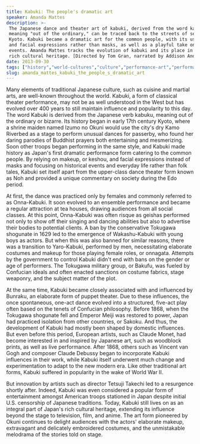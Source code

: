 ```yaml
---
title: Kabuki: The people's dramatic art
speaker: Amanda Mattes
description: >-
 The Japanese dance and theater art of kabuki, derived from the word kabuku,
 meaning "out of the ordinary," can be traced back to the streets of seventeenth-century
 Kyoto. Kabuki became a dramatic art for the common people, with its use of makeup
 and facial expressions rather than masks, as well as a playful take on current
 events. Amanda Mattes tracks the evolution of kabuki and its place in Japan's
 rich cultural heritage. [Directed by Tom Gran, narrated by Addison Anderson].
date: 2013-09-30
tags: ["history","world-cultures","culture","performance-art","performance","dance","asia","theater","teded","animation"]
slug: amanda_mattes_kabuki_the_people_s_dramatic_art
---
```


Many elements of traditional Japanese culture, such as cuisine and martial arts, are
well-known throughout the world. Kabuki, a form of classical theater performance, may not
be as well understood in the West but has evolved over 400 years to still maintain
influence and popularity to this day. The word Kabuki is derived from the Japanese verb
kabuku, meaning out of the ordinary or bizarre. Its history began in early 17th century
Kyoto, where a shrine maiden named Izumo no Okuni would use the city's dry Kamo Riverbed
as a stage to perform unusual dances for passerby, who found her daring parodies of
Buddhist prayers both entertaining and mesmerizing. Soon other troops began performing in
the same style, and Kabuki made history as Japan's first dramatic performance form
catering to the common people. By relying on makeup, or keshou, and facial expressions
instead of masks and focusing on historical events and everyday life rather than folk
tales, Kabuki set itself apart from the upper-class dance theater form known as Noh and
provided a unique commentary on society during the Edo period.

At first, the dance was practiced only by females and commonly referred to as Onna-Kabuki.
It soon evolved to an ensemble performance and became a regular attraction at tea houses,
drawing audiences from all social classes. At this point, Onna-Kabuki was often risque as
geishas performed not only to show off their singing and dancing abilities but also to
advertise their bodies to potential clients. A ban by the conservative Tokugawa shogunate
in 1629 led to the emergence of Wakashu-Kabuki with young boys as actors. But when this
was also banned for similar reasons, there was a transition to Yaro-Kabuki, performed by
men, necessitating elaborate costumes and makeup for those playing female roles, or
onnagata. Attempts by the government to control Kabuki didn't end with bans on the gender
or age of performers. The Tokugawa military group, or Bakufu, was fueled by Confucian
ideals and often enacted sanctions on costume fabrics, stage weaponry, and the subject
matter of the plot.

At the same time, Kabuki became closely associated with and influenced by Bunraku, an
elaborate form of puppet theater. Due to these influences, the once spontaneous, one-act
dance evolved into a structured, five-act play often based on the tenets of Confucian
philosophy. Before 1868, when the Tokugawa shogunate fell and Emperor Meiji was restored
to power, Japan had practiced isolation from other countries, or Sakoku. And thus, the
development of Kabuki had mostly been shaped by domestic influences. But even before this
period, European artists, such as Claude Monet, had become interested in and inspired by
Japanese art, such as woodblock prints, as well as live performance. After 1868, others
such as Vincent van Gogh and composer Claude Debussy began to incorporate Kabuki
influences in their work, while Kabuki itself underwent much change and experimentation to
adapt to the new modern era. Like other traditional art forms, Kabuki suffered in
popularity in the wake of World War II.

But innovation by artists such as director Tetsuji Takechi led to a resurgence shortly
after. Indeed, Kabuki was even considered a popular form of entertainment amongst American
troops stationed in Japan despite initial U.S. censorship of Japanese traditions. Today,
Kabuki still lives on as an integral part of Japan's rich cultural heritage, extending its
influence beyond the stage to television, film, and anime. The art form pioneered by Okuni
continues to delight audiences with the actors' elaborate makeup, extravagant and
delicately embroidered costumes, and the unmistakable melodrama of the stories told on
stage.

<!--
ad_duration=0
event="TED-Ed"
external_start_time=0
intro_duration=0
is_subtitle_required="False"
is_talk_featured="False"
language="en"
language_swap="False"
native_language="en"
number_of_related_talks=6
number_of_speakers=1
number_of_subtitled_videos=0
number_of_tags=10
number_of_talk_download_languages=25
number_of_talk_more_resources=0
number_of_talk_recommendations=0
number_of_talks_take_actions=0
post_ad_duration=0
published_timestamp="2019-02-22 18:54:32"
recording_date="2013-09-30"
speaker_is_published=0
speaker_name="Amanda Mattes"
talk_name="Kabuki: The people's dramatic art"
talks_tags=["history","world-cultures","culture","performance-art","performance","dance","asia","theater","teded","animation"]
url_photo_talk="https://s3.amazonaws.com/talkstar-photos/uploads/7221d28a-23d0-4795-949f-8a010f63a070/51_kabuki.jpg"
url_webpage="https://www.ted.com/talks/amanda_mattes_kabuki_the_people_s_dramatic_art"
video_type_name="TED-Ed Original"
-->